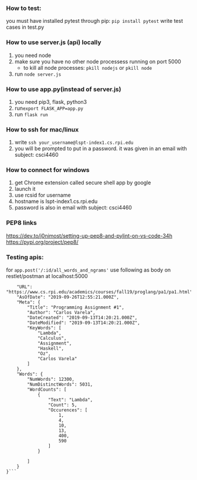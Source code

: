 ### How to test:
you must have installed pytest through pip:
```pip install pytest```
write test cases in test.py


### How to use server.js (api) locally
1. you need node
2. make sure you have no other node processess running on port 5000
	- to kill all node processes:  `pkill nodejs` or `pkill node`
3. run `node server.js`

### How to use app.py(instead of server.js)
1. you need pip3, flask, python3
2. run`export FLASK_APP=app.py`
3. run `flask run`

### How to ssh for mac/linux
1. write `ssh your_username@lspt-index1.cs.rpi.edu`
2. you will be prompted to put in a password. it was given in an email with subject: csci4460

### How to connect for windows
1. get Chrome extension called secure shell app by google
2. launch it
3. use rcsid for username
4. hostname is lspt-index1.cs.rpi.edu
5. password is also in email with subject: csci4460

### PEP8 links
https://dev.to/j0nimost/setting-up-pep8-and-pylint-on-vs-code-34h
https://pypi.org/project/pep8/

### Testing apis:
for ```app.post('/:id/all_words_and_ngrams'```
use following as body on restlet/postman at localhost:5000
```{
    "URL": "https://www.cs.rpi.edu/academics/courses/fall19/proglang/pa1/pa1.html",
    "AsOfDate": "2019-09-26T12:55:21.000Z",
    "Meta": {
        "Title": "Programming Assignment #1",
        "Author": "Carlos Varela",
        "DateCreated": "2019-09-13T14:20:21.000Z",
        "DateModified": "2019-09-13T14:20:21.000Z",
        "KeyWords": [
            "Lambda",
            "Calculus",
            "Assignment",
            "Haskell",
            "Oz",
            "Carlos Varela"
        ]
    },
    "Words": {
        "NumWords": 12300,
        "NumDistinctWords": 5031,
        "WordCounts": [
            {
                "Text": "Lambda",
                "Count": 5,
                "Occurences": [
                    1,
                    4,
                    10,
                    13,
                    400,
                    590
                ]
            }
            
        ]
    }
}```
